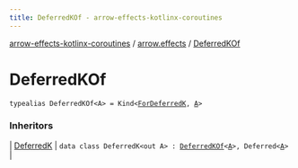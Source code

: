 ```yaml
---
title: DeferredKOf - arrow-effects-kotlinx-coroutines
---
```


[arrow-effects-kotlinx-coroutines](../index.html) / [arrow.effects](index.html) / [DeferredKOf](./-deferred-k-of.html)

# DeferredKOf

`typealias DeferredKOf<A> = Kind<`[`ForDeferredK`](-for-deferred-k.html)`, `[`A`](-deferred-k-of.html#A)`>`

### Inheritors

| [DeferredK](-deferred-k/index.html) | `data class DeferredK<out A> : `[`DeferredKOf`](./-deferred-k-of.html)`<`[`A`](-deferred-k/index.html#A)`>, Deferred<`[`A`](-deferred-k/index.html#A)`>` |

